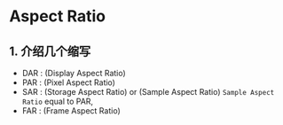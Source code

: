 # Aspect Ratio

## 1. 介绍几个缩写
- DAR : (Display Aspect Ratio) 
- PAR : (Pixel Aspect Ratio)
- SAR : (Storage Aspect Ratio) or (Sample Aspect Ratio) `Sample Aspect Ratio` equal to PAR,
- FAR : (Frame Aspect Ratio) 